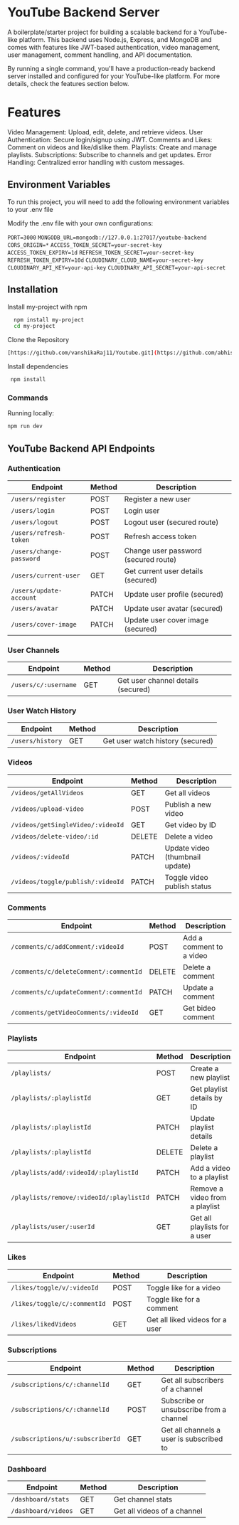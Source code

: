 
# YouTube Backend Server
A boilerplate/starter project for building a scalable backend for a YouTube-like platform. This backend uses Node.js, Express, and MongoDB and comes with features like JWT-based authentication, video management, user management, comment handling, and API documentation.

By running a single command, you'll have a production-ready backend server installed and configured for your YouTube-like platform. For more details, check the features section below.

# Features
Video Management: Upload, edit, delete, and retrieve videos.
User Authentication: Secure login/signup using JWT.
Comments and Likes: Comment on videos and like/dislike them.
Playlists: Create and manage playlists.
Subscriptions: Subscribe to channels and get updates.
Error Handling: Centralized error handling with custom messages.
## Environment Variables

To run this project, you will need to add the following environment variables to your .env file

Modify the .env file with your own configurations:

`PORT=3000`
`MONGODB_URL=mongodb://127.0.0.1:27017/youtube-backend`
`CORS_ORIGIN=*`
`ACCESS_TOKEN_SECRET=your-secret-key`
`ACCESS_TOKEN_EXPIRY=1d`
`REFRESH_TOKEN_SECRET=your-secret-key`
`REFRESH_TOKEN_EXPIRY=10d`
`CLOUDINARY_CLOUD_NAME=your-secret-key`
`CLOUDINARY_API_KEY=your-api-key`
`CLOUDINARY_API_SECRET=your-api-secret`
## Installation

Install my-project with npm

```bash
  npm install my-project
  cd my-project
```

Clone the Repository

```bash
[https://github.com/vanshikaRaj11/Youtube.git](https://github.com/abhishekraj15/jsYoutubeBackend)
```
Install dependencies

```bash
 npm install 
```
### Commands

Running locally:

```bash
npm run dev
```

## YouTube Backend API Endpoints



### Authentication

| Endpoint                  | Method | Description                           |
|---------------------------|--------|---------------------------------------|
| `/users/register`          | POST   | Register a new user                  |
| `/users/login`             | POST   | Login user                           |
| `/users/logout`            | POST   | Logout user (secured route)          |
| `/users/refresh-token`     | POST   | Refresh access token                 |
| `/users/change-password`   | POST   | Change user password (secured route) |
| `/users/current-user`          | GET    | Get current user details (secured)   |
| `/users/update-account`    | PATCH  | Update user profile (secured)        |
| `/users/avatar`     | PATCH  | Update user avatar (secured)         |
| `/users/cover-image` | PATCH  | Update user cover image (secured)    |

### User Channels

| Endpoint                  | Method | Description                           |
|---------------------------|--------|---------------------------------------|
| `/users/c/:username` | GET    | Get user channel details (secured)    |

### User Watch History

| Endpoint                  | Method | Description                           |
|---------------------------|--------|---------------------------------------|
| `/users/history`           | GET    | Get user watch history (secured)      |


### Videos

| Endpoint                     | Method | Description                           |
|------------------------------|--------|---------------------------------------|
| `/videos/getAllVideos`                   | GET    | Get all videos                       |
| `/videos/upload-video`                   | POST   | Publish a new video                  |
| `/videos/getSingleVideo/:videoId`           | GET    | Get video by ID                      |
| `/videos/delete-video/:id`           | DELETE | Delete a video                       |
| `/videos/:videoId`           | PATCH  | Update video (thumbnail update)      |
| `/videos/toggle/publish/:videoId` | PATCH  | Toggle video publish status          |

### Comments

| Endpoint                                | Method | Description                           |
|-----------------------------------------|--------|---------------------------------------|
| `/comments/c/addComment/:videoId`                   | POST   | Add a comment to a video              |
| `/comments/c/deleteComment/:commentId`               | DELETE | Delete a comment                      |
| `/comments/c/updateComment/:commentId`               | PATCH  | Update a comment                      |
| `/comments/getVideoComments/:videoId`   | GET  | Get bideo comment                      |

### Playlists

| Endpoint                                      | Method | Description                                  |
|-----------------------------------------------|--------|----------------------------------------------|
| `/playlists/`                                 | POST   | Create a new playlist                       |
| `/playlists/:playlistId`                      | GET    | Get playlist details by ID                  |
| `/playlists/:playlistId`                      | PATCH  | Update playlist details                     |
| `/playlists/:playlistId`                      | DELETE | Delete a playlist                           |
| `/playlists/add/:videoId/:playlistId`         | PATCH  | Add a video to a playlist                   |
| `/playlists/remove/:videoId/:playlistId`      | PATCH  | Remove a video from a playlist              |
| `/playlists/user/:userId`                     | GET    | Get all playlists for a user                |

### Likes

| Endpoint                               | Method | Description                             |
|----------------------------------------|--------|-----------------------------------------|
| `/likes/toggle/v/:videoId`             | POST   | Toggle like for a video                 |
| `/likes/toggle/c/:commentId`           | POST   | Toggle like for a comment               |
| `/likes/likedVideos`                   | GET    | Get all liked videos for a user         |

### Subscriptions

| Endpoint                                | Method | Description                           |
|-----------------------------------------|--------|---------------------------------------|
| `/subscriptions/c/:channelId`    | GET    | Get all subscribers of a channel      |
| `/subscriptions/c/:channelId`    | POST   | Subscribe or unsubscribe from a channel |
| `/subscriptions/u/:subscriberId`    | GET    | Get all channels a user is subscribed to |

### Dashboard

| Endpoint                               | Method | Description                            |
|----------------------------------------|--------|----------------------------------------|
| `/dashboard/stats`                     | GET    | Get channel stats                      |
| `/dashboard/videos`                    | GET    | Get all videos of a channel            |
